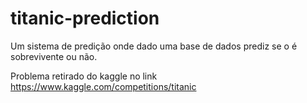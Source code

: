 # titanic-prediction
Um sistema de predição onde dado uma base de dados prediz se o é sobrevivente ou não.

Problema retirado do kaggle no link https://www.kaggle.com/competitions/titanic

